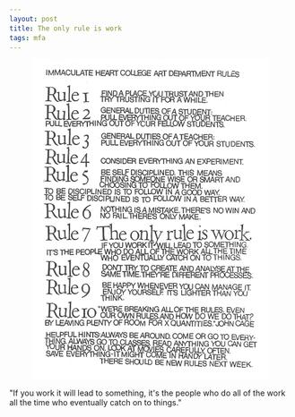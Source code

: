 ```yaml
---
layout: post
title: The only rule is work
tags: mfa
---
```

<figure>
  <img src="/assets/images/10_rules.jpg">
</figure>

"If you work it will lead to something, it's the people who do all of the work all the time who eventually catch on to things." 
